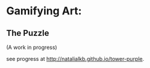# Gamifying Art:
## The Puzzle

(A work in progress)

see progress at http://natalialkb.github.io/tower-purple.
